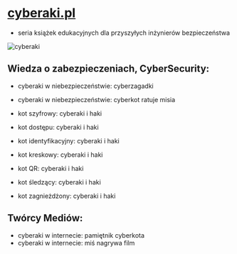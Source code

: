 # [cyberaki.pl](http://www.cyberaki.pl)

- seria książek edukacyjnych dla przyszyłych inżynierów bezpieczeństwa

![cyberaki](https://github.com/kodziaki/www/assets/5669657/1f375bc6-d7fb-4ee2-add9-a42cbcbd0872)

## Wiedza o zabezpieczeniach, CyberSecurity:
+ cyberaki w niebezpieczeństwie: cyberzagadki
+ cyberaki w niebezpieczeństwie: cyberkot ratuje misia
  
+ kot szyfrowy: cyberaki i haki
+ kot dostępu: cyberaki i haki
+ kot identyfikacyjny: cyberaki i haki
+ kot kreskowy: cyberaki i haki
+ kot QR: cyberaki i haki
+ kot śledzący: cyberaki i haki
+ kot zagnieżdżony: cyberaki i haki



## Twórcy Mediów:
+ cyberaki w internecie: pamiętnik cyberkota
+ cyberaki w internecie: miś nagrywa film


